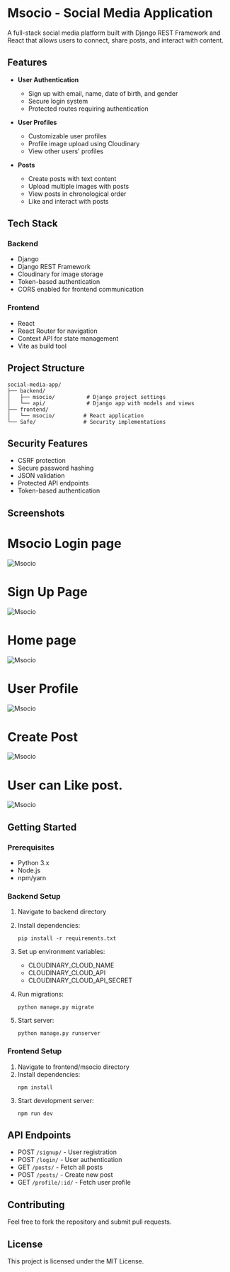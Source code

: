# Msocio - Social Media Application

A full-stack social media platform built with Django REST Framework and React that allows users to connect, share posts, and interact with content.

## Features

- **User Authentication**

  - Sign up with email, name, date of birth, and gender
  - Secure login system
  - Protected routes requiring authentication

- **User Profiles**

  - Customizable user profiles
  - Profile image upload using Cloudinary
  - View other users' profiles

- **Posts**
  - Create posts with text content
  - Upload multiple images with posts
  - View posts in chronological order
  - Like and interact with posts

## Tech Stack

### Backend

- Django
- Django REST Framework
- Cloudinary for image storage
- Token-based authentication
- CORS enabled for frontend communication

### Frontend

- React
- React Router for navigation
- Context API for state management
- Vite as build tool

## Project Structure

```
social-media-app/
├── backend/
│   ├── msocio/          # Django project settings
│   └── api/             # Django app with models and views
├── frontend/
│   └── msocio/         # React application
└── Safe/               # Security implementations
```

## Security Features

- CSRF protection
- Secure password hashing
- JSON validation
- Protected API endpoints
- Token-based authentication

## Screenshots

# Msocio Login page

![Msocio](https://github.com/manishkumar632/prodigy/blob/main/social-media-app/images/Screenshot1.png)

# Sign Up Page

![Msocio](https://github.com/manishkumar632/prodigy/blob/main/social-media-app/images/Screenshot2.png)

# Home page

![Msocio](https://github.com/manishkumar632/prodigy/blob/main/social-media-app/images/Screenshot3.png)

# User Profile

![Msocio](https://github.com/manishkumar632/prodigy/blob/main/social-media-app/images/Screenshot4.png)

# Create Post

![Msocio](https://github.com/manishkumar632/prodigy/blob/main/social-media-app/images/Screenshot5.png)

# User can Like post.

![Msocio](https://github.com/manishkumar632/prodigy/blob/main/social-media-app/images/Screenshot6.png)

## Getting Started

### Prerequisites

- Python 3.x
- Node.js
- npm/yarn

### Backend Setup

1. Navigate to backend directory
2. Install dependencies:
   ```
   pip install -r requirements.txt
   ```
3. Set up environment variables:

   - CLOUDINARY_CLOUD_NAME
   - CLOUDINARY_CLOUD_API
   - CLOUDINARY_CLOUD_API_SECRET

4. Run migrations:

   ```
   python manage.py migrate
   ```

5. Start server:
   ```
   python manage.py runserver
   ```

### Frontend Setup

1. Navigate to frontend/msocio directory
2. Install dependencies:
   ```
   npm install
   ```
3. Start development server:
   ```
   npm run dev
   ```

## API Endpoints

- POST `/signup/` - User registration
- POST `/login/` - User authentication
- GET `/posts/` - Fetch all posts
- POST `/posts/` - Create new post
- GET `/profile/:id/` - Fetch user profile

## Contributing

Feel free to fork the repository and submit pull requests.

## License

This project is licensed under the MIT License.
